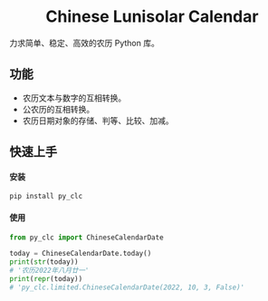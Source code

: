 <h1 align="center">Chinese Lunisolar Calendar</h1>

力求简单、稳定、高效的农历 Python 库。

## 功能

- 农历文本与数字的互相转换。
- 公农历的互相转换。
- 农历日期对象的存储、判等、比较、加减。

## 快速上手

#### 安装

```shell
pip install py_clc
```

#### 使用

```python
from py_clc import ChineseCalendarDate

today = ChineseCalendarDate.today()
print(str(today))
# '农历2022年八月廿一'
print(repr(today))
# 'py_clc.limited.ChineseCalendarDate(2022, 10, 3, False)'
```

